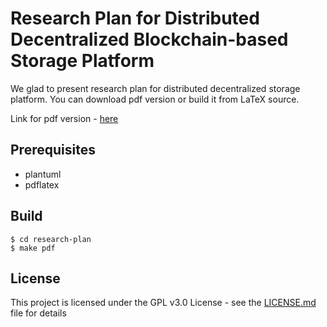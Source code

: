# Research Plan for Distributed Decentralized Blockchain-based Storage Platform
We glad to present research plan for distributed decentralized storage platform. You can download pdf version or build it from LaTeX source. 

Link for pdf version - [here](research_plan.pdf)

## Prerequisites

- plantuml
- pdflatex

## Build

```
$ cd research-plan
$ make pdf

```
## License

This project is licensed under the GPL v3.0 License - see the 
[LICENSE.md](LICENSE.md) file for details
